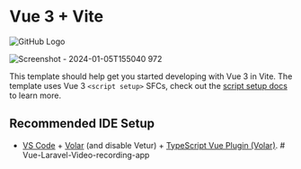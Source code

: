 # Vue 3 + Vite

![GitHub Logo]([https://via.placeholder.com/150](https://github.com/pepplerex/Vue-Laravel-Video-recording-app/assets/107540519/94c4af74-76ad-4591-98f8-35072f2a2ec5))


![Screenshot - 2024-01-05T155040 972](https://github.com/pepplerex/Vue-Laravel-Video-recording-app/assets/107540519/94c4af74-76ad-4591-98f8-35072f2a2ec5)

This template should help get you started developing with Vue 3 in Vite. The template uses Vue 3 `<script setup>` SFCs, check out the [script setup docs](https://v3.vuejs.org/api/sfc-script-setup.html#sfc-script-setup) to learn more.

## Recommended IDE Setup

- [VS Code](https://code.visualstudio.com/) + [Volar](https://marketplace.visualstudio.com/items?itemName=Vue.volar) (and disable Vetur) + [TypeScript Vue Plugin (Volar)](https://marketplace.visualstudio.com/items?itemName=Vue.vscode-typescript-vue-plugin).
  #   V u e - L a r a v e l - V i d e o - r e c o r d i n g - a p p 
   
   
